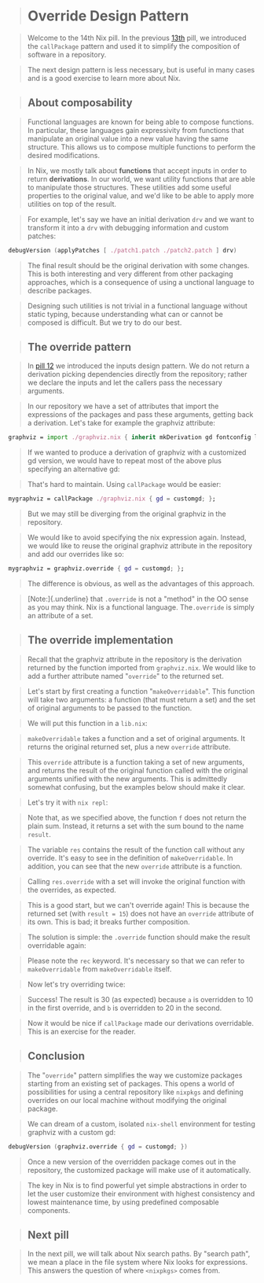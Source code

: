 > # Override Design Pattern

> Welcome to the 14th Nix pill. In the previous [13th](#callpackage-design-pattern) pill, we introduced the `callPackage` pattern and used it to simplify the composition of software in a repository.

> The next design pattern is less necessary, but is useful in many cases and is a good exercise to learn more about Nix.

> ## About composability

> Functional languages are known for being able to compose functions.
> In particular, these languages gain expressivity from functions that manipulate an original value into a new value having the same structure.
> This allows us to compose multiple functions to perform the desired modifications.

> In Nix, we mostly talk about **functions** that accept inputs in order to return **derivations**.
> In our world, we want utility functions that are able to manipulate those structures.
> These utilities add some useful properties to the original value, and we\'d like to be able to apply more utilities on top of the result.

> For example, let\'s say we have an initial derivation `drv` and we want to transform it into a `drv` with debugging information and custom patches:

```nix
debugVersion (applyPatches [ ./patch1.patch ./patch2.patch ] drv)
```

> The final result should be the original derivation with some changes.
> This is both interesting and very different from other packaging approaches, which is a consequence of using a  unctional language to describe packages.

> Designing such utilities is not trivial in a functional language without static typing, because understanding what can or cannot be composed is difficult. But we try to do our best.

> ## The override pattern

> In [pill 12](#inputs-design-pattern) we introduced the inputs design pattern.
> We do not return a derivation picking dependencies directly from the repository; rather we declare the inputs and let the callers pass the necessary arguments.

> In our repository we have a set of attributes that import the expressions of the packages and pass these arguments, getting back a derivation. Let\'s take for example the graphviz attribute:

```nix
graphviz = import ./graphviz.nix { inherit mkDerivation gd fontconfig libjpeg bzip2; };
```

> If we wanted to produce a derivation of graphviz with a customized gd version, we would have to repeat most of the above plus specifying an alternative gd:

> That\'s hard to maintain. Using `callPackage` would be easier:

```nix
mygraphviz = callPackage ./graphviz.nix { gd = customgd; };
```

> But we may still be diverging from the original graphviz in the repository.

> We would like to avoid specifying the nix expression again.
> Instead, we would like to reuse the original graphviz attribute in the repository and add our overrides like so:

```nix
mygraphviz = graphviz.override { gd = customgd; };
```

> The difference is obvious, as well as the advantages of this approach.

> [Note:]{.underline} that `.override` is not a \"method\" in the OO sense as you may think.
> Nix is a functional language.
> The`.override` is simply an attribute of a set.

> ## The override implementation

> Recall that the graphviz attribute in the repository is the derivation returned by the function imported from `graphviz.nix`.
> We would like to add a further attribute named \"`override`\" to the returned set.

> Let\'s start by first creating a function \"`makeOverridable`\".
> This function will take two arguments: a function (that must return a set) and the set of original arguments to be passed to the function.

> We will put this function in a `lib.nix`:

> `makeOverridable` takes a function and a set of original arguments.
> It returns the original returned set, plus a new `override` attribute.

> This `override` attribute is a function taking a set of new arguments, and returns the result of the original function called with the original arguments unified with the new arguments.
> This is admittedly somewhat confusing, but the examples below should make it clear.

> Let\'s try it with `nix repl`:

> Note that, as we specified above, the function `f` does not return the plain sum.
> Instead, it returns a set with the sum bound to the name `result`.

> The variable `res` contains the result of the function call without any override.
> It\'s easy to see in the definition of `makeOverridable`.
> In addition, you can see that the new `override` attribute is a function.

> Calling `res.override` with a set will invoke the original function with the overrides, as expected.

> This is a good start, but we can\'t override again! This is because the returned set (with `result = 15`) does not have an `override` attribute of its own.
> This is bad; it breaks further composition.

> The solution is simple: the `.override` function should make the result overridable again:

> Please note the `rec` keyword.
> It\'s necessary so that we can refer to `makeOverridable` from `makeOverridable` itself.

> Now let\'s try overriding twice:

> Success!
> The result is 30 (as expected) because `a` is overridden to 10 in the first override, and `b` is overridden to 20 in the second.

> Now it would be nice if `callPackage` made our derivations overridable.
> This is an exercise for the reader.

> ## Conclusion

> The \"`override`\" pattern simplifies the way we customize packages starting from an existing set of packages.
> This opens a world of possibilities for using a central repository like `nixpkgs` and defining overrides on our local machine without modifying the original package.

> We can dream of a custom, isolated `nix-shell` environment for testing graphviz with a custom gd:

```nix
debugVersion (graphviz.override { gd = customgd; })
```

> Once a new version of the overridden package comes out in the repository, the customized package will make use of it automatically.

> The key in Nix is to find powerful yet simple abstractions in order to let the user customize their environment with highest consistency and lowest maintenance time, by using predefined composable components.

> ## Next pill

> In the next pill, we will talk about Nix search paths.
> By \"search path\", we mean a place in the file system where Nix looks for expressions.
> This answers the question of where `<nixpkgs>` comes from.
